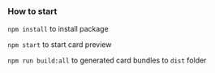 ### How to start
`npm install` to install package

`npm start` to start card preview

`npm run build:all` to generated card bundles to `dist` folder
